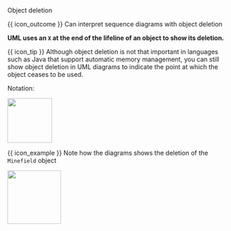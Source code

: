 <span id="title">Object deletion</span>

<span id="prereqs"></span>

<span id="outcomes">{{ icon_outcome }} Can interpret sequence diagrams with object deletion</span>

<div id="body">

**UML uses an `X` at the end of the lifeline of an object to show its deletion.**

<box>

{{ icon_tip }} Although object deletion is not that important in languages such as Java that support automatic memory management, you can still show object deletion in UML diagrams to indicate the point at which the object ceases to be used.

</box>

Notation:

<img src="{{baseUrl}}/uml/sequenceDiagrams/objectDeletion/images/notation.png" height="100" />
<p/>

<box>

{{ icon_example }} Note how the diagrams shows the deletion of the `Minefield` object

<img src="{{baseUrl}}/uml/sequenceDiagrams/objectDeletion/images/logicMinefield.png" height="120" />
<p/>

</box>

</div>

<div id="extras">
</div>
